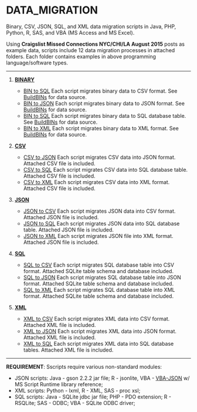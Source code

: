 # DATA_MIGRATION
Binary, CSV, JSON, SQL, and XML data migration scripts in Java, PHP, Python, R, SAS, and VBA (MS Access and MS Excel).

Using **Craigslist Missed Connections NYC/CHI/LA August 2015** posts as example data, scripts include 12 data migration processes in attached folders. Each folder contains examples in above programming language/software types. 

---

1. **[BINARY](/BINARY)**
    - [BIN to SQL](/BINtoCSV)
      Each script migrates binary data to CSV format. See [BuildBINs](/BuildBINs) for data source.
    - [BIN to JSON](/BINtoJSON) 
      Each script migrates binary data to JSON format. See [BuildBINs](/BuildBINs) for data source.
    - [BIN to SQL](/BINtoSQL)
      Each script migrates binary data to SQL database table. See [BuildBINs](/BuildBINs) for data source.
    - [BIN to XML](/BINtoXML)
      Each script migrates binary data to XML format. See [BuildBINs](/BuildBINs) for data source.

2. **[CSV](/CSV)**
    - [CSV to JSON](/CSVtoJSON) 
      Each script migrates CSV data into JSON format. Attached CSV file is included.
    - [CSV to SQL](/CSVtoSQL)
      Each script migrates CSV data into SQL database table. Attached CSV file is included.
    - [CSV to XML](/CSVtoXML)
      Each script migrates CSV data into XML format. Attached CSV file is included.

3. **[JSON](/CSV)**
    - [JSON to CSV](/JSONtoCSV)
      Each script migrates JSON data into CSV format. Attached JSON file is included.
    - [JSON to SQL](/JSONtoSQL)
      Each script migrates JSON data into SQL database table. Attached JSON file is included.
    - [JSON to XML](/JSONtoXML) 
      Each script migrates JSON file into XML format. Attached JSON file is included.

4. **[SQL](/SQL)**
    - [SQL to CSV](/SQLtoCSV)
      Each script migrates SQL database table into CSV format. Attached SQLite table schema and database included.
    - [SQL to JSON](/SQLtoJSON) 
      Each script migrates SQL database table into JSON format. Attached SQLite table schema and database included.
    - [SQL to XML](/SQLtoXML)
      Each script migrates SQL database table into XML format. Attached SQLite table schema and database included.

5. **[XML](/XML)**
    - [XML to CSV](/XMLtoCSV)
      Each script migrates XML data into CSV format. Attached XML file is included.
    - [XML to JSON](/XMLtoJSON)
      Each script migrates XML data into JSON format. Attached XML file is included.
    - [XML to SQL](/XMLtoSQL)
      Each script migrates XML data into SQL database tables. Attached XML file is included.

---

**REQUIREMENT**: Sscripts require various non-standard modules:

* JSON scripts: Java - gson 2.2.2 jar file; R - jsonlite, VBA - [VBA-JSON](https://github.com/VBA-tools/VBA-JSON) w/ MS Script Runtime library reference;
* XML scripts: Python - lxml, R - XML, SAS - proc xsl;
* SQL scripts: Java - SQLite jdbc jar file; PHP - PDO extension; R - RSQLite; SAS - ODBC; VBA - SQLite ODBC driver;
